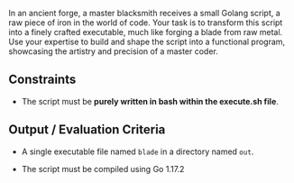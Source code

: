 In an ancient forge, a master blacksmith receives a small Golang script, a raw piece of iron in the world of code. Your task is to transform this script into a finely crafted executable, much like forging a blade from raw metal. Use your expertise to build and shape the script into a functional program, showcasing the artistry and precision of a master coder.

## Constraints

- The script must be **purely written in bash within the execute.sh file**.

## Output / Evaluation Criteria

- A single executable file named `blade` in a directory named `out`.

- The script must be compiled using Go 1.17.2
